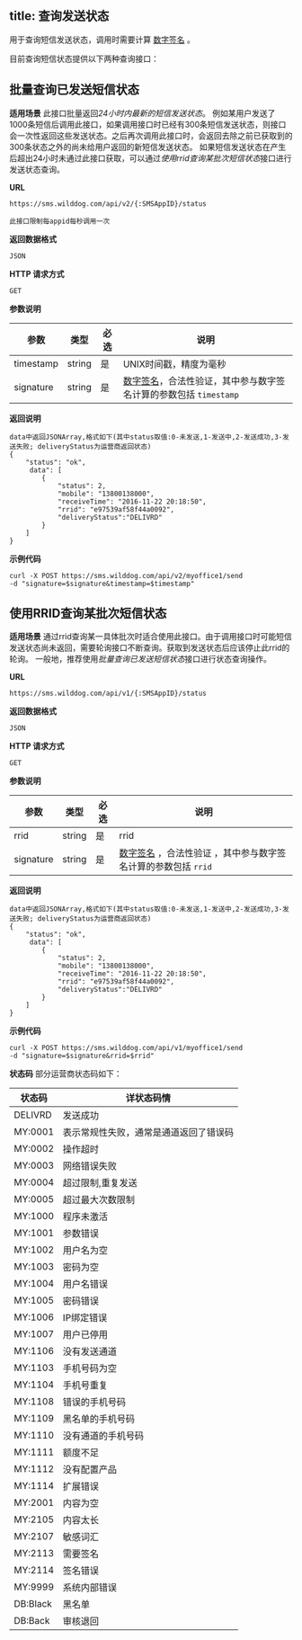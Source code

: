 
title: 查询发送状态
---

用于查询短信发送状态，调用时需要计算 [数字签名](/sms/guide/signature.html#生成数字签名的方法) 。

目前查询短信状态提供以下两种查询接口：

## 批量查询已发送短信状态
**适用场景**
此接口批量返回*24小时内最新的短信发送状态*。
例如某用户发送了1000条短信后调用此接口，如果调用接口时已经有300条短信发送状态，则接口会一次性返回这些发送状态。之后再次调用此接口时，会返回去除之前已获取到的300条状态之外的尚未给用户返回的新短信发送状态。
如果短信发送状态在产生后超出24小时未通过此接口获取，可以通过*使用rrid查询某批次短信状态*接口进行发送状态查询。

**URL**

```
https://sms.wilddog.com/api/v2/{:SMSAppID}/status

此接口限制每appid每秒调用一次
```

**返回数据格式**

```
JSON
```

**HTTP 请求方式**    

```
GET    
```
    
**参数说明**
    
|参数           |类型           |必选       |说明|
|--------------|--------------|----------|---|
|timestamp          |string         |是         |UNIX时间戳，精度为毫秒|
|signature      |string         |是         |[数字签名](/sms/guide/signature.html#数字签名验证模式)，合法性验证，其中参与数字签名计算的参数包括 `timestamp` |
 
 
**返回说明**

```
data中返回JSONArray,格式如下(其中status取值:0-未发送,1-发送中,2-发送成功,3-发送失败; deliveryStatus为运营商返回状态)
{
    "status": "ok",
     data": [
        {
            "status": 2,
            "mobile": "13800138000",
            "receiveTime": "2016-11-22 20:18:50",
            "rrid": "e97539af58f44a0092",
            "deliveryStatus":"DELIVRD"
        }
    ]
}
```

**示例代码**


```
curl -X POST https://sms.wilddog.com/api/v2/myoffice1/send 
-d "signature=$signature&timestamp=$timestamp"
```


## 使用RRID查询某批次短信状态
**适用场景**
通过rrid查询某一具体批次时适合使用此接口。由于调用接口时可能短信发送状态尚未返回，需要轮询接口不断查询。获取到发送状态后应该停止此rrid的轮询。
一般地，推荐使用*批量查询已发送短信状态*接口进行状态查询操作。

**URL**

```
https://sms.wilddog.com/api/v1/{:SMSAppID}/status
```

**返回数据格式**

```
JSON
```

**HTTP 请求方式**    

```
GET    
```
    
**参数说明**
    
|参数           |类型           |必选       |说明|
|--------------|--------------|----------|---|
|rrid          |string         |是         |rrid|
|signature      |string         |是         |[数字签名](/sms/guide/signature.html#数字签名验证模式) ，合法性验证 ，其中参与数字签名计算的参数包括 `rrid` |
 
 
**返回说明**

```
data中返回JSONArray,格式如下(其中status取值:0-未发送,1-发送中,2-发送成功,3-发送失败; deliveryStatus为运营商返回状态)
{
    "status": "ok",
     data": [
        {
            "status": 2,
            "mobile": "13800138000",
            "receiveTime": "2016-11-22 20:18:50",
            "rrid": "e97539af58f44a0092",
            "deliveryStatus":"DELIVRD"
        }
    ]
}
```

**示例代码**


```
curl -X POST https://sms.wilddog.com/api/v1/myoffice1/send 
-d "signature=$signature&rrid=$rrid"
```

**状态码**
部分运营商状态码如下：

|状态码|详状态码情|
|-----|---------|
|DELIVRD|发送成功|
|MY:0001|表示常规性失败，通常是通道返回了错误码|
|MY:0002|操作超时|
|MY:0003|网络错误失败|
|MY:0004|超过限制,重复发送|
|MY:0005|超过最大次数限制|
|MY:1000|程序未激活|
|MY:1001|参数错误|
|MY:1002|用户名为空|
|MY:1003|密码为空|
|MY:1004|用户名错误|
|MY:1005|密码错误|
|MY:1006|IP绑定错误|
|MY:1007|用户已停用|
|MY:1106|没有发送通道|
|MY:1103|手机号码为空|
|MY:1104|手机号重复|
|MY:1108|错误的手机号码|
|MY:1109|黑名单的手机号码|
|MY:1110|没有通道的手机号码|
|MY:1111|额度不足|
|MY:1112|没有配置产品|
|MY:1114|扩展错误|
|MY:2001|内容为空|
|MY:2105|内容太长|
|MY:2107|敏感词汇|
|MY:2113|需要签名|
|MY:2114|签名错误|
|MY:9999|系统内部错误|
|DB:Black|黑名单|
|DB:Back|审核退回|

